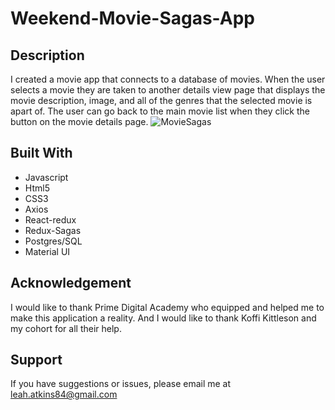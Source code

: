 
# Weekend-Movie-Sagas-App

## Description
I created a movie app that connects to a database of movies. When the user selects a movie they are taken to another details view page that displays the movie description, image, and all of the genres that the selected movie is apart of. The user can go back to the main movie list when they click the button on the movie details page.
![MovieSagas](https://user-images.githubusercontent.com/91297137/161461644-d5df0981-db2e-49ad-8fd0-df04bfcc8329.png)


## Built With
* Javascript
* Html5
* CSS3
* Axios
* React-redux
* Redux-Sagas
* Postgres/SQL
* Material UI


## Acknowledgement
I would like to thank Prime Digital Academy who equipped and helped me to make this application a reality. And I would like to thank
Koffi Kittleson and my cohort for all their help.

## Support
If you have suggestions or issues, please email me at leah.atkins84@gmail.com



